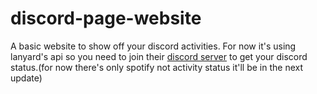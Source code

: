 # discord-page-website
A basic website to show off your discord activities. For now it's using lanyard's api so you need to join their [discord server](https://discord.gg/lanyard) to get your discord status.(for now there's only spotify not activity status it'll be in the next update)
